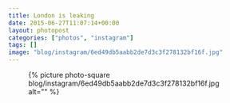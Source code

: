 ```yaml
---
title: London is leaking
date: 2015-06-27T11:07:14+00:00
layout: photopost
categories: ["photos", "instagram"]
tags: []
image: "blog/instagram/6ed49db5aabb2de7d3c3f278132bf16f.jpg"
---
```


<figure class="photo photo--square">
  {% picture photo-square blog/instagram/6ed49db5aabb2de7d3c3f278132bf16f.jpg alt="" %}
</figure>


